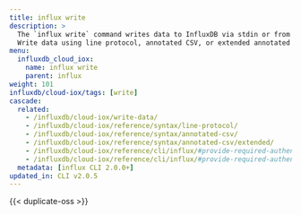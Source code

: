 ```yaml
---
title: influx write
description: >
  The `influx write` command writes data to InfluxDB via stdin or from a specified file.
  Write data using line protocol, annotated CSV, or extended annotated CSV.
menu:
  influxdb_cloud_iox:
    name: influx write
    parent: influx
weight: 101
influxdb/cloud-iox/tags: [write]
cascade:
  related:
    - /influxdb/cloud-iox/write-data/
    - /influxdb/cloud-iox/reference/syntax/line-protocol/
    - /influxdb/cloud-iox/reference/syntax/annotated-csv/
    - /influxdb/cloud-iox/reference/syntax/annotated-csv/extended/
    - /influxdb/cloud-iox/reference/cli/influx/#provide-required-authentication-credentials, influx CLI—Provide required authentication credentials
    - /influxdb/cloud-iox/reference/cli/influx/#provide-required-authentication-credentials, influx CLI—Provide required authentication credentials
  metadata: [influx CLI 2.0.0+]
updated_in: CLI v2.0.5
---
```


{{< duplicate-oss >}}
